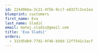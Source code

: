 ```yaml
---
id: 224496ba-3c21-4f5b-9cc7-e8327c3ce1ea
blueprint: customers
first_name: Eva
last_name: Sladič
email: matej.sladic@gmail.com
title: 'Eva Sladič'
orders:
  - 315d5db9-7792-4f46-b56d-12ff541c1acf
---
```

